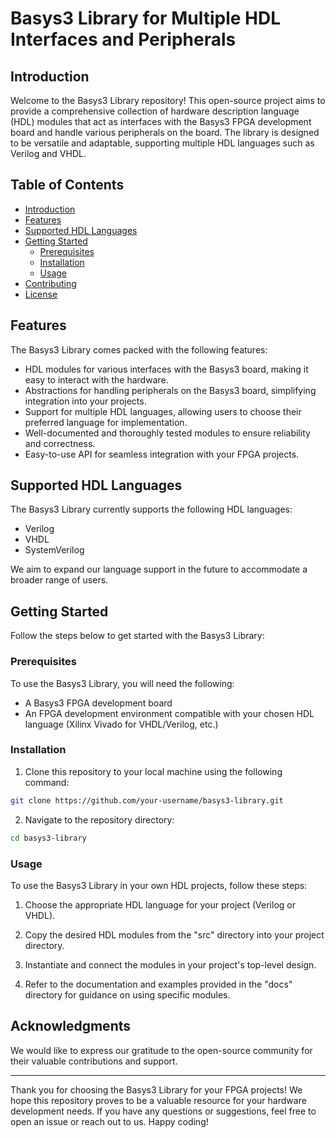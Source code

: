 # Basys3 Library for Multiple HDL Interfaces and Peripherals

## Introduction

Welcome to the Basys3 Library repository! This open-source project aims to provide a comprehensive collection of hardware description language (HDL) modules that act as interfaces with the Basys3 FPGA development board and handle various peripherals on the board. The library is designed to be versatile and adaptable, supporting multiple HDL languages such as Verilog and VHDL.

## Table of Contents

- [Introduction](#introduction)
- [Features](#features)
- [Supported HDL Languages](#supported-hdl-languages)
- [Getting Started](#getting-started)
  - [Prerequisites](#prerequisites)
  - [Installation](#installation)
  - [Usage](#usage)
- [Contributing](#contributing)
- [License](#license)

## Features

The Basys3 Library comes packed with the following features:

- HDL modules for various interfaces with the Basys3 board, making it easy to interact with the hardware.
- Abstractions for handling peripherals on the Basys3 board, simplifying integration into your projects.
- Support for multiple HDL languages, allowing users to choose their preferred language for implementation.
- Well-documented and thoroughly tested modules to ensure reliability and correctness.
- Easy-to-use API for seamless integration with your FPGA projects.

## Supported HDL Languages

The Basys3 Library currently supports the following HDL languages:

- Verilog
- VHDL
- SystemVerilog

We aim to expand our language support in the future to accommodate a broader range of users.

## Getting Started

Follow the steps below to get started with the Basys3 Library:

### Prerequisites

To use the Basys3 Library, you will need the following:

- A Basys3 FPGA development board
- An FPGA development environment compatible with your chosen HDL language (Xilinx Vivado for VHDL/Verilog, etc.)

### Installation

1. Clone this repository to your local machine using the following command:

```bash
git clone https://github.com/your-username/basys3-library.git
```

2. Navigate to the repository directory:

```bash
cd basys3-library
```

### Usage

To use the Basys3 Library in your own HDL projects, follow these steps:

1. Choose the appropriate HDL language for your project (Verilog or VHDL).

2. Copy the desired HDL modules from the "src" directory into your project directory.

3. Instantiate and connect the modules in your project's top-level design.

4. Refer to the documentation and examples provided in the "docs" directory for guidance on using specific modules.

## Acknowledgments

We would like to express our gratitude to the open-source community for their valuable contributions and support.

---

Thank you for choosing the Basys3 Library for your FPGA projects! We hope this repository proves to be a valuable resource for your hardware development needs. If you have any questions or suggestions, feel free to open an issue or reach out to us. Happy coding!
 
